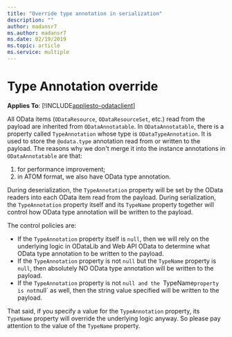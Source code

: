 ```yaml
---
title: "Override type annotation in serialization"
description: ""
author: madansr7
ms.author: madansr7
ms.date: 02/19/2019
ms.topic: article
ms.service: multiple
---
```

# Type Annotation override
**Applies To**: [!INCLUDE[appliesto-odataclient](../../includes/appliesto-odatalib-v7.md)]

All OData items (`ODataResource`, `ODataResourceSet`, etc.) read from the payload are inherited from `ODataAnnotatable`. In `ODataAnnotatable`, there is a property called `TypeAnnotation` whose type is `ODataTypeAnnotation`. It is used to store the `@odata.type` annotation read from or written to the payload. The reasons why we don't merge it into the instance annotations in `ODataAnnotatable` are that:

1) for performance improvement;
2) in ATOM format, we also have OData type annotation.

During deserialization, the `TypeAnnotation` property will be set by the OData readers into each OData item read from the payload. During serialization, the `TypeAnnotation` property itself and its `TypeName` property together will control how OData type annotation will be written to the payload.

The control policies are:

- If the `TypeAnnotation` property itself is `null`, then we will rely on the underlying logic in ODataLib and Web API OData to determine what OData type annotation to be written to the payload.
- If the `TypeAnnotation` property is not `null` but the `TypeName` property is `null`, then absolutely NO OData type annotation will be written to the payload.
- If the `TypeAnnotation` property is not `null and the `TypeName` property is not `null` as well, then the string value specified will be written to the payload.

That said, if you specify a value for the `TypeAnnotation` property, its `TypeName` property will override the underlying logic anyway. So please pay attention to the value of the `TypeName` property.